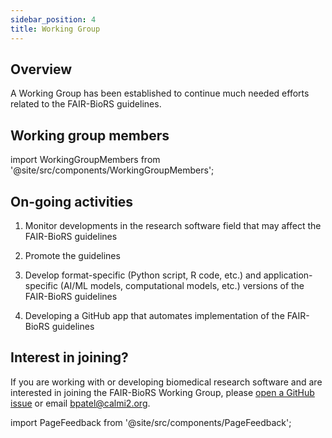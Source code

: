 ```yaml
---
sidebar_position: 4
title: Working Group
---
```


## Overview

A Working Group has been established to continue much needed efforts related to the FAIR-BioRS guidelines.

## Working group members

import WorkingGroupMembers from '@site/src/components/WorkingGroupMembers';

<WorkingGroupMembers />

## On-going activities

1. Monitor developments in the research software field that may affect the FAIR-BioRS guidelines

2. Promote the guidelines

3. Develop format-specific (Python script, R code, etc.) and application-specific (AI/ML models, computational models, etc.) versions of the FAIR-BioRS guidelines

4. Developing a GitHub app that automates implementation of the FAIR-BioRS guidelines

## Interest in joining?

If you are working with or developing biomedical research software and are interested in joining the FAIR-BioRS Working Group, please [open a GitHub issue](https://github.com/FAIR-BioRS/Docs/issues) or email bpatel@calmi2.org.

import PageFeedback from '@site/src/components/PageFeedback';

<PageFeedback />
